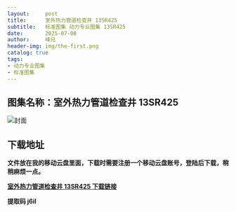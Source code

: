 ```yaml
---
layout:     post
title:      室外热力管道检查井 13SR425
subtitle:   标准图集 动力专业图集 13SR425
date:       2025-07-08
author:     峰兄
header-img: img/the-first.png
catalog: true
tags:
- 动力专业图集
- 标准图集
---
```

## 图集名称：室外热力管道检查井 13SR425
![封面](https://pic1.imgdb.cn/item/6867954f58cb8da5c88fcbfb.jpg)


## 下载地址 ##
**文件放在我的移动云盘里面，下载时需要注册一个移动云盘账号，登陆后下载，稍稍麻烦一点。**  
  
[**室外热力管道检查井 13SR425 下载链接**](https://caiyun.139.com/w/i/2nQQUcNNptvc1)


**提取码 j6il**

